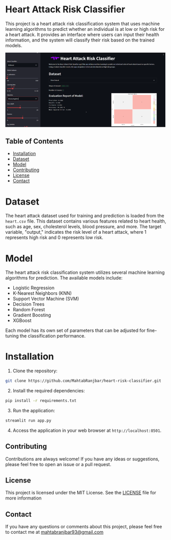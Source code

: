 
# Heart Attack Risk Classifier
This project is a heart attack risk classification system that uses machine learning algorithms to predict whether an individual is at low or high risk for a heart attack. It provides an interface where users can input their health information, and the system will classify their risk based on the trained models.

<img src="./images/app-demo.png" alt="drawing" width="500"/>

## Table of Contents

- [Installation](#installation)
- [Dataset](#dataset)
- [Model](#model)
- [Contributing](#contributing)
- [License](#license)
- [Contact](#contact)

# Dataset
The heart attack dataset used for training and prediction is loaded from the `heart.csv` file. This dataset contains various features related to heart health, such as age, sex, cholesterol levels, blood pressure, and more. The target variable, "output," indicates the risk level of a heart attack, where 1 represents high risk and 0 represents low risk.

# Model
The heart attack risk classification system utilizes several machine learning algorithms for prediction. The available models include:

- Logistic Regression
- K-Nearest Neighbors (KNN)
- Support Vector Machine (SVM)
- Decision Trees
- Random Forest
- Gradient Boosting
- XGBoost

Each model has its own set of parameters that can be adjusted for fine-tuning the classification performance.
  
# Installation

1. Clone the repository:
```bash
git clone https://github.com/MahtabRanjbar/heart-risk-classifier.git
```

2. Install the required dependencies:

  ```bash
  pip install -r requirements.txt
  ```

3. Run the application:
```bash
streamlit run app.py
```

4. Access the application in your web browser at `http://localhost:8501`.

## Contributing
Contributions are always welcome! If you have any ideas or suggestions, please feel free to open an issue or a pull request.

## License
This project is licensed under the MIT License. See the [LICENSE](LICENSE) file for more information


## Contact
If you have any questions or comments about this project, please feel free to contact me at mahtabranjbar93@gmail.com





